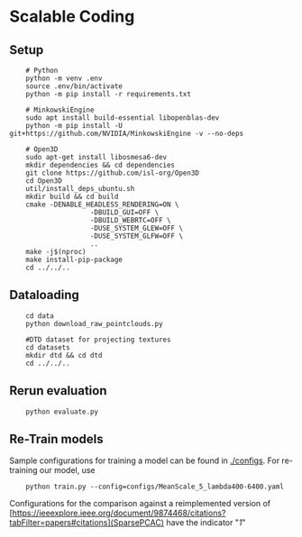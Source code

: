 # Scalable Coding


## Setup
```
    # Python
    python -m venv .env
    source .env/bin/activate
    python -m pip install -r requirements.txt

    # MinkowskiEngine
    sudo apt install build-essential libopenblas-dev
    python -m pip install -U git+https://github.com/NVIDIA/MinkowskiEngine -v --no-deps

    # Open3D
    sudo apt-get install libosmesa6-dev
    mkdir dependencies && cd dependencies
    git clone https://github.com/isl-org/Open3D
    cd Open3D
    util/install_deps_ubuntu.sh
    mkdir build && cd build
    cmake -DENABLE_HEADLESS_RENDERING=ON \
                    -DBUILD_GUI=OFF \
                    -DBUILD_WEBRTC=OFF \
                    -DUSE_SYSTEM_GLEW=OFF \
                    -DUSE_SYSTEM_GLFW=OFF \
                    ..
    make -j$(nproc)
    make install-pip-package
    cd ../../..
```
## Dataloading
```
    cd data
    python download_raw_pointclouds.py

    #DTD dataset for projecting textures
    cd datasets
    mkdir dtd && cd dtd
    cd ../../..
```

## Rerun evaluation
```
    python evaluate.py
```

## Re-Train models
Sample configurations for training a model can be found in [./configs](./configs). 
For re-training our model, use
```
    python train.py --config=configs/MeanScale_5_lambda400-6400.yaml
```

Configurations for the comparison against a reimplemented version of [https://ieeexplore.ieee.org/document/9874468/citations?tabFilter=papers#citations](SparsePCAC) have the indicator "_1_"


